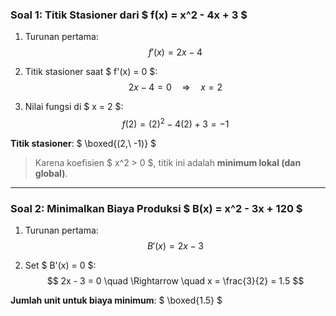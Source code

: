 ### Soal 1: Titik Stasioner dari $ f(x) = x^2 - 4x + 3 $

1. Turunan pertama:
   $$
   f'(x) = 2x - 4
   $$

2. Titik stasioner saat $ f'(x) = 0 $:
   $$
   2x - 4 = 0 \quad \Rightarrow \quad x = 2
   $$

3. Nilai fungsi di $ x = 2 $:
   $$
   f(2) = (2)^2 - 4(2) + 3 = -1
   $$

**Titik stasioner**: $ \boxed{(2,\ -1)} $

> Karena koefisien $ x^2 > 0 $, titik ini adalah **minimum lokal (dan global)**.

---

### Soal 2: Minimalkan Biaya Produksi $ B(x) = x^2 - 3x + 120 $

1. Turunan pertama:
   $$
   B'(x) = 2x - 3
   $$

2. Set $ B'(x) = 0 $:
   $$
   2x - 3 = 0 \quad \Rightarrow \quad x = \frac{3}{2} = 1.5
   $$

**Jumlah unit untuk biaya minimum**: $ \boxed{1.5} $